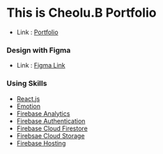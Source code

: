 # This is Cheolu.B Portfolio 
- Link : [Portfolio](https://portfolio-995c6.web.app/)

### Design with Figma
- Link : [Figma Link](https://www.figma.com/file/gwQiCeMJmW6Gpc6UV8HHoG/Portfolio-1(E-commerce)?node-id=8%3A1143)

### Using Skills

- [React.js](https://reactjs.org/)
- [Emotion](https://emotion.sh/docs/introduction)
- [Firebase Analytics](https://firebase.google.com/docs/analytics?authuser=0)
- [Firebase Authentication](https://firebase.google.com/docs/auth?authuser=0)
- [Firebase Cloud Firestore](https://firebase.google.com/docs/firestore?authuser=0)
- [Firebsae Cloud Storage](https://firebase.google.com/docs/storage?authuser=0)
- [Firebase Hosting](https://firebase.google.com/docs/hosting?authuser=0)